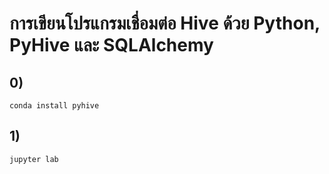 # การเขียนโปรแกรมเชื่อมต่อ Hive ด้วย Python, PyHive และ SQLAlchemy

## 0)
```
conda install pyhive
```

## 1)
```
jupyter lab
```

